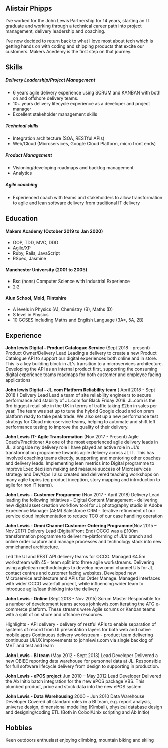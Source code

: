 ## Alistair Phipps

I've worked for the John Lewis Partnership for 14 years, starting an IT graduate and working through a technical career path into project management, delivery leadership and coaching. 

I've now decided to return back to what I love most about tech which is getting hands on with coding and shipping products that excite our customers. Makers Acedemy is the first step on that journey.

## Skills

##### Delivery Leadership/Project Management 
- 6 years agile delivery experience using SCRUM and KANBAN with both on and offshore delivery teams. 
- 10+ years delivery lifecycle experience as a developer and project manager
- Excellent stakeholder management skills
##### Technical skills 
- Integration architecture (SOA, RESTful APIs)
- Web/Cloud (Microservices, Google Cloud Platform, micro front ends)
##### Product Management 
- Visioning/developing roadmaps and backlog management
- Analytics
##### Agile coaching  
- Experienced coach with teams and stakeholders to allow transformation to agile and lean software delivery from traditional IT delivery


## Education

#### Makers Academy (October 2019 to Jan 2020)

- OOP, TDD, MVC, DDD
- Agile/XP
- Ruby, Rails, JavaScript
- RSpec, Jasmine

#### Manchester University (2001 to 2005)

- Bsc (hons) Computer Science with Industrial Experience
- 2:2

#### Alun School, Mold, Flintshire 
- A levels in Physics (A), Chemistry (B), Maths (D)
- S level in Physics
- 10 GCSES including Maths and English Language (3A*, 5A, 2B) 


## Experience

**John lewis Digital - Product Catalogue Service**  (Sept 2018 - present)
Product Owner/Delivery Lead
Leading a delivery to create a new Product Catalogue API to support our digital experiences both online and in store. This is a key building block in JL's transition to a microservices architecture.
 Developing the API as an internal product first, supporting the consuming digital experience teams roadmaps for both customer and employee facing applications

**John lewis Digital - JL.com Platform Reliability team**  ( April 2018 - Sept 2018 )
Delivery Lead
Lead a team of site reliability engineers to secure performance and stability of JL.com for Black Friday 2019. JL.com is the 3rd biggest retail site in the UK in terms of traffic taking £2bn in sales per year. 
The team was set up to tune the hybrid Google cloud and on prem platform ready to take peak trade. 
We also set up a new  performance test strategy for Cloud microservice teams, helping to automate and shift left performance testing to improve the quality of their delivery.

**John Lewis IT- Agile Transformation**  (Nov 2017 - Present)
Agile Coach/Practitioner
As one of the most experienced agile delivery leads in JL, alongside my delivery role I have played an active role in JL’s transformation programme towards agile delivery across JL IT. This has involved coaching teams directly, supporting and mentoring other coaches and delivery leads.
Implementing lean metrics into Digital programme to improve Exec decision making and measure success of Microservices strategy and Dev/Ops
 I also created and delivered teaching workshops on many agile topics (eg product inception, story mapping and introduction to agile for non IT teams).

**John Lewis - Customer Programme** (Nov 2017 - April 2018)
Delivery Lead leading the following initiatives -
Digital Content Management - delivering new digital asset creation workflow tool for JL photography studio in Adobe Experience Manager (AEM)
Salesforce CRM - iterative refinement of our service cloud implementation to reduce TCO of our case handling operation

**John Lewis  - Omni Channel Customer Ordering Programme**(Nov 2015 – Nov 2017)
Delivery Lead (Digital/Front End) 
OCCO was a £100m transformation programme to deliver re-platforming of JL’s branch and online order capture and manage processes and technology stack into new omnichannel architecture.

Led the UI and REST API delivery teams for OCCO. Managed £4.5m workstream with 45+ team split into three agile workstreams. Delivering using agile/lean methodologies to develop new omni channel UIs for JL contact centres and customer facing websites.
Developed new Microservice architecture and APIs for Order Manage. Managed interfaces with wider OCCO waterfall project, while influencing wider team to introduce agile/lean thinking into the delivery

**John Lewis - Online** (Sept 2013 - Nov 2015)
Scrum Master
Responsible for a number of development teams across johnlewis.com iterating the ATG e-commerce platform. These streams were Agile scrums or Kanban teams with a split of on shore and offshore resources.

Highlights -
API delivery - delivery of restful APIs to enable separation of systems of record from UI presentation layers for both web and native mobile apps
Continuous delivery workstream - product team delivering continuous UI/UX improvements to johnlewis.com via single backlog of MVT and test and learn

**John Lewis - BI team** (May 2012 - Sept 2013)
Lead Developer
Delivered a new OBIEE reporting data warehouse for personnel data at JL. Responsible for full software lifecycle delivery from design to supporting in production.

**John Lewis - ePOS project** Jun 2010 – May 2012
Lead Developer 
Delivered the Ab Initio batch integration for the new ePOS package VBS. This plumbed product, price and stock data into the new ePOS system. 

**John Lewis - Data Warehousing** 2006 – Jun 2010
Data Warehouse Developer
Covered all standard roles in a BI team, e.g. report analysis, universe design, dimensional modelling (Kimball), physical database design and designing/coding ETL (Both in Cobol/Unix scripting and Ab Initio)


## Hobbies

Keen outdoors enthusiast enjoying climbing, mountain biking and skiing
